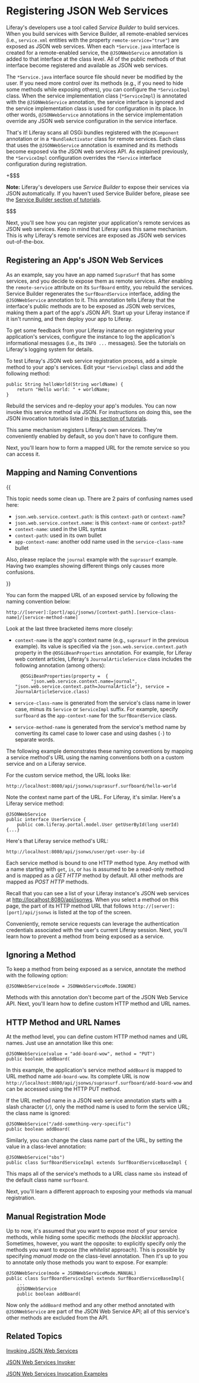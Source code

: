 # Registering JSON Web Services [](id=registering-json-web-services)

Liferay's developers use a tool called *Service Builder* to build services.
When you build services with Service Builder, all remote-enabled services
(i.e., `service.xml` entities with the property `remote-service="true"`) are
exposed as JSON web services. When each `*Service.java` interface is created
for a remote-enabled service, the `@JSONWebService` annotation is added to that
interface at the class level. All of the public methods of that interface
become registered and available as JSON web services.

The `*Service.java` interface source file should never be modified by the user.
If you need more control over its methods (e.g., if you need to hide some
methods while exposing others), you can configure the `*ServiceImpl` class. When
the service implementation class (`*ServiceImpl`) is annotated with the
`@JSONWebService` annotation, the service interface is ignored and the service
implementation class is used for configuration in its place. In other words,
`@JSONWebService` annotations in the service implementation override any JSON
web service configuration in the service interface.

That's it! Liferay scans all OSGi bundles registered with the `@Component` 
annotation or in a `*BundleActivator` class for remote services. Each class that 
uses the `@JSONWebService` annotation is examined and its methods become exposed 
via the JSON web services API. As explained previously, the `*ServiceImpl` 
configuration overrides the `*Service` interface configuration during 
registration. 

+$$$

**Note:** Liferay's developers use *Service Builder* to expose their services
via JSON automatically. If you haven't used Service Builder before, please see
the
[Service Builder section of tutorials](/develop/tutorials/-/knowledge_base/7-0/what-is-service-builder).
<!-- Service builder tutorials are in https://github.com/sez11a/liferay-docs/pull/1578 -->

$$$

Next, you'll see how you can register your application's remote services as JSON 
web services. Keep in mind that Liferay uses this same mechanism. This is why 
Liferay's remote services are exposed as JSON web services out-of-the-box. 

## Registering an App's JSON Web Services [](id=registering-an-apps-json-web-services)

As an example, say you have an app named `SupraSurf` that has some services, and 
you decide to expose them as remote services. After enabling the 
`remote-service` attribute on its `SurfBoard` entity, you rebuild the services. 
Service Builder regenerates the `SurfBoardService` interface, adding the
`@JSONWebService` annotation to it. This annotation tells Liferay that the 
interface's public methods are to be exposed as JSON web services, making them
a part of the app's JSON API. Start up your Liferay instance if it isn't 
running, and then deploy your app to Liferay. 

To get some feedback from your Liferay instance on registering your 
application's services, configure the instance to log the application's 
informational messages (i.e., its `INFO ...` messages). See the tutorials on 
Liferay's logging system for details. 
<!-- Link to logging system tutorials once they exist -->

To test Liferay's JSON web service registration process, add a simple method to
your app's services. Edit your `*ServiceImpl` class and add the following
method:

    public String helloWorld(String worldName) {
        return "Hello world: " + worldName;
    }

Rebuild the services and re-deploy your app's modules. You can now invoke this 
service method via JSON. For instructions on doing this, see the JSON invocation 
tutorials listed in 
[this section of tutorials](/develop/tutorials/-/knowledge_base/7-0/service-builder-web-services). 

This same mechanism registers Liferay's own services. They're conveniently 
enabled by default, so you don't have to configure them. 

Next, you'll learn how to form a mapped URL for the remote service so you can 
access it. 

## Mapping and Naming Conventions [](id=mapping-and-naming-conventions)
{{

This topic needs some clean up. There are 2 pairs of confusing names used here:

- `json.web.service.context.path`: is this `context-path` or `context-name`?
- `json.web.service.context.name`: is this `context-name` or `context-path`?
- `context-name`: used in the URL syntax
- `context-path`: used in its own bullet
- `app-context-name`: another odd name used in the `service-class-name` bullet

Also, please replace the `journal` example with the `suprasurf` example. Having
two examples showing different things only causes more confusions. 

}}

You can form the mapped URL of an exposed service by following the naming
convention below:

    http://[server]:[port]/api/jsonws/[context-path].[service-class-name]/[service-method-name]

Look at the last three bracketed items more closely: 

- `context-name` is the app's context name (e.g., `suprasurf` in the previous 
  example). Its value is specified via the `json.web.service.context.path` 
  property in the `@OSGiBeanProperties` annotation. For example, for Liferay web 
  content articles, Liferay's `JournalArticleService` class includes the 
  following annotation (among others): 

        @OSGiBeanProperties(property =  {
            "json.web.service.context.name=journal", "json.web.service.context.path=JournalArticle"}, service = JournalArticleService.class)

- `service-class-name` is generated from the service's class name in lower case,
  minus its `Service` or `ServiceImpl` suffix. For example, specify `surfboard`
  as the `app-context-name` for the `SurfBoardService` class. 
- `service-method-name` is generated from the service's method name by
  converting its camel case to lower case and using dashes (`-`) to separate
  words. 

The following example demonstrates these naming conventions by mapping a service 
method's URL using the naming conventions both on a custom service and on a 
Liferay service.

For the custom service method, the URL looks like:

    http://localhost:8080/api/jsonws/suprasurf.surfboard/hello-world

Note the context name part of the URL. For Liferay, it's similar. Here's a 
Liferay service method:

    @JSONWebService
    public interface UserService {
        public com.liferay.portal.model.User getUserById(long userId) {...}

Here's that Liferay service method's URL:

    http://localhost:8080/api/jsonws/user/get-user-by-id

Each service method is bound to one HTTP method type. Any method with a name
starting with `get`, `is`, or `has` is assumed to be a read-only method and is
mapped as a *GET HTTP* method by default. All other methods are mapped as *POST
HTTP* methods. 

Recall that you can see a list of your Liferay instance's JSON web services at 
[http://localhost:8080/api/jsonws](http://localhost:8080/api/jsonws). 
When you select a method on this page, the part of its HTTP method URL that 
follows `http://[server]:[port]/api/jsonws` is listed at the top of the screen. 

Conveniently, remote service requests can leverage the authentication 
credentials associated with the user's current Liferay session. Next, you'll 
learn how to prevent a method from being exposed as a service. 

## Ignoring a Method [](id=ignoring-a-method)

To keep a method from being exposed as a service, annotate the method with the
following option:

    @JSONWebService(mode = JSONWebServiceMode.IGNORE)

Methods with this annotation don't become part of the JSON Web Service API. 
Next, you'll learn how to define custom HTTP method and URL names. 

## HTTP Method and URL Names [](id=http-method-and-url-names)

At the method level, you can define custom HTTP method names and URL names. Just
use an annotation like this one:

    @JSONWebService(value = "add-board-wow", method = "PUT")
    public boolean addBoard(

In this example, the application's service method `addBoard` is mapped to URL
method name `add-board-wow`. Its complete URL is now
`http://localhost:8080/api/jsonws/suprasurf.surfboard/add-board-wow`
and can be accessed using the HTTP PUT method.

If the URL method name in a JSON web service annotation starts with a slash
character (`/`), only the method name is used to form the service URL; the class
name is ignored:

    @JSONWebService("/add-something-very-specific")
    public boolean addBoard(

Similarly, you can change the class name part of the URL, by setting the value
in a class-level annotation:

    @JSONWebService("sbs")
    public class SurfBoardServiceImpl extends SurfBoardServiceBaseImpl {

This maps all of the service's methods to a URL class name `sbs` instead
of the default class name `surfboard`.

Next, you'll learn a different approach to exposing your methods via manual 
registration.

## Manual Registration Mode [](id=manual-registration-mode)

Up to now, it's assumed that you want to expose most of your service methods,
while hiding some specific methods (the *blacklist* approach). Sometimes, 
however, you want the opposite: to explicitly specify only the methods you want 
to expose (the *whitelist* approach). This is possible by specifying *manual 
mode* on the class-level annotation. Then it's up to you to annotate only those 
methods you want to expose. For example:

    @JSONWebService(mode = JSONWebServiceMode.MANUAL)
    public class SurfBoardServiceImpl extends SurfBoardServiceBaseImpl{
        ...
        @JSONWebService
        public boolean addBoard(

Now only the `addBoard` method and any other method annotated with 
`@JSONWebService` are part of the JSON Web Service API; all of this service's 
other methods are excluded from the API. 

## Related Topics [](id=related-topics)

[Invoking JSON Web Services](/develop/tutorials/-/knowledge_base/7-0/invoking-json-web-services)

[JSON Web Services Invoker](/develop/tutorials/-/knowledge_base/7-0/json-web-services-invoker)

[JSON Web Services Invocation Examples](/develop/tutorials/-/knowledge_base/7-0/json-web-services-invocation-examples)
